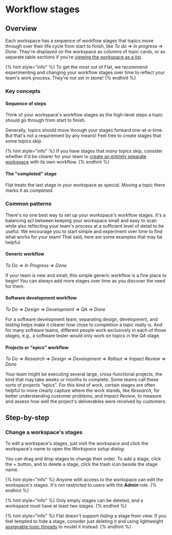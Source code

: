 # Workflow stages

## Overview

Each workspace has a sequence of workflow stages that topics move through over their life cycle from start to finish, like _To do_ ⇒ _In progress_ ⇒ _Done_. They're displayed on the workspace as columns of topic cards, or as separate table sections if you're [viewing the workspace as a list](workspace-views.md).

{% hint style="info" %}
To get the most out of Flat, we recommend experimenting and changing your workflow stages over time to reflect your team's work process. They're not set in stone!
{% endhint %}

### Key concepts

#### Sequence of steps

Think of your workspace's workflow stages as the high-level steps a topic should go through from start to finish.

Generally, topics should move through your stages forward one-at-a-time. But that's not a requirement by any means! Feel free to create stages that some topics skip.

{% hint style="info" %}
If you have stages that _many_ topics skip, consider whether it'd be clearer for your team to [create an entirely separate workspace](managing-workspaces.md) with its own workflow.
{% endhint %}

#### The "completed" stage

Flat treats the last stage in your workspace as special. Moving a topic there marks it as _completed._

### Common patterns

There's no one best way to set up your workspace's workflow stages. It's a balancing act between keeping your workspace small and easy to scan while also reflecting your team's process at a sufficient level of detail to be useful. We encourage you to start simple and experiment over time to find what works for your team! That said, here are some examples that may be helpful.

#### Generic workflow

_To Do_ ⇒ _In Progress_ ⇒ _Done_

If your team is new and small, this simple generic workflow is a fine place to begin! You can always add more stages over time as you discover the need for them.

#### Software development workflow

_To Do_ ⇒ _Design_ ⇒ _Development_ ⇒ _QA_ ⇒ _Done_

For a software development team, separating design, development, and testing helps make it clearer how close to completion a topic really is. And for many software teams, different people work exclusively in each of those stages, e.g., a software tester would only work on topics in the _QA_ stage.

#### Projects or "epics" workflow

_To Do_ ⇒ _Research_ ⇒ _Design_ ⇒ _Development_ ⇒ _Rollout_ ⇒ _Impact Review_ ⇒ _Done_

Your team might be executing several large, cross-functional projects, the kind that may take weeks or months to complete. Some teams call these sorts of projects "epics". For this kind of work, certain stages are often helpful to more clearly capture where the work stands, like _Research_, for better understanding customer problems, and _Impact Review_, to measure and assess how well the project's deliverables were received by customers.

## Step-by-step

### Change a workspace's stages

To edit a workspace's stages, just visit the workspace and click the workspace's name to open the _Workspace setup dialog_.

You can drag and drop stages to change their order. To add a stage, click the _+_ button, and to delete a stage, click the trash icon beside the stage name.

{% hint style="info" %}
Anyone with access to the workspace can edit the workspace's stages. It's not restricted to users with the **Admin** role.
{% endhint %}

{% hint style="info" %}
Only empty stages can be deleted, and a workspace must have at least two stages.
{% endhint %}

{% hint style="info" %}
Flat doesn't support _hiding_ a stage from view. If you feel tempted to hide a stage, consider just deleting it and using lightweight [assignable topic threads](../discussion/threads.md) to model it instead.
{% endhint %}
